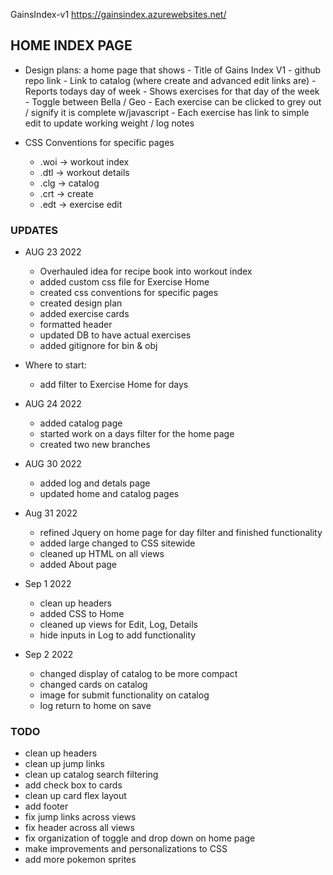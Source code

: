 GainsIndex-v1 https://gainsindex.azurewebsites.net/

## HOME INDEX PAGE 
- Design plans: a home page that shows
                - Title of Gains Index V1
                - github repo link
                - Link to catalog (where create and advanced edit links are)
                - Reports todays day of week
                - Shows exercises for that day of the week 
                    - Toggle between Bella / Geo
                    - Each exercise can be clicked to grey out / signify it is complete w/javascript
                    - Each exercise has link to simple edit to update working weight / log notes

- CSS Conventions for specific pages
    - .woi -> workout index
    - .dtl -> workout details 
    - .clg -> catalog
    - .crt -> create
    - .edt -> exercise edit

### UPDATES 
- AUG 23 2022
    - Overhauled idea for recipe book into workout index
    - added custom css file for Exercise Home 
    - created css conventions for specific pages
    - created design plan
    - added exercise cards
    - formatted header
    - updated DB to have actual exercises
    - added gitignore for bin & obj

- Where to start:
    - add filter to Exercise Home for days 

- AUG 24 2022
    - added catalog page
    - started work on a days filter for the home page 
    - created two new branches 

- AUG 30 2022
    - added log and detals page
    - updated home and catalog pages

- Aug 31 2022
    - refined Jquery on home page for day filter and finished functionality
    - added large changed to CSS sitewide
    - cleaned up HTML on all views
    - added About page

- Sep 1 2022
    - clean up headers
    - added CSS to Home
    - cleaned up views for Edit, Log, Details
    - hide inputs in Log to add functionality

- Sep 2 2022
    - changed display of catalog to be more compact
    - changed cards on catalog
    - image for submit functionality on catalog
    - log return to home on save

### TODO
- clean up headers
- clean up jump links
- clean up catalog search filtering
- add check box to cards
- clean up card flex layout
- add footer
- fix jump links across views
- fix header across all views
- fix organization of toggle and drop down on home page
- make improvements and personalizations to CSS
- add more pokemon sprites